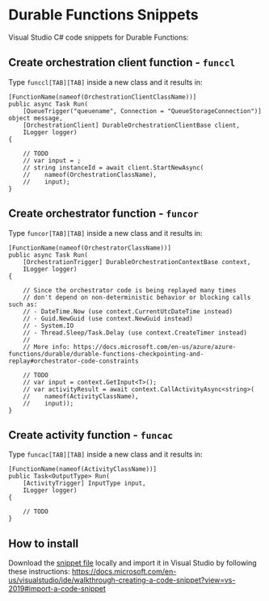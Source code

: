 # Durable Functions Snippets
Visual Studio C# code snippets for Durable Functions:

##  Create orchestration client function - `funccl`

Type `funccl[TAB][TAB]` inside a new class and it results in:

```
[FunctionName(nameof(OrchestrationClientClassName))]
public async Task Run(
    [QueueTrigger("queuename", Connection = "QueueStorageConnection")] object message,
    [OrchestrationClient] DurableOrchestrationClientBase client,
    ILogger logger)
{

    // TODO
    // var input = ;
    // string instanceId = await client.StartNewAsync(
    //    nameof(OrchestrationClassName), 
    //    input);
}
```

## Create orchestrator function - `funcor`

Type `funcor[TAB][TAB]` inside a new class and it results in:

```
[FunctionName(nameof(OrchestratorClassName))]
public async Task Run(
    [OrchestrationTrigger] DurableOrchestrationContextBase context,
    ILogger logger)
{

    // Since the orchestrator code is being replayed many times
    // don't depend on non-deterministic behavior or blocking calls such as:
    // - DateTime.Now (use context.CurrentUtcDateTime instead)
    // - Guid.NewGuid (use context.NewGuid instead)
    // - System.IO
    // - Thread.Sleep/Task.Delay (use context.CreateTimer instead)
    //
    // More info: https://docs.microsoft.com/en-us/azure/azure-functions/durable/durable-functions-checkpointing-and-replay#orchestrator-code-constraints

    // TODO
    // var input = context.GetInput<T>();
    // var activityResult = await context.CallActivityAsync<string>(
    //    nameof(ActivityClassName),
    //    input));
}
```

## Create activity function - `funcac`

Type `funcac[TAB][TAB]` inside a new class and it results in:

```
[FunctionName(nameof(ActivityClassName))]
public Task<OutputType> Run(
    [ActivityTrigger] InputType input,
    ILogger logger)
{

    // TODO
}
```

## How to install

Download the [snippet file](/visualstudio-csharp/durablefunctions.snippet) locally and import it in Visual Studio by following these instructions:
https://docs.microsoft.com/en-us/visualstudio/ide/walkthrough-creating-a-code-snippet?view=vs-2019#import-a-code-snippet
